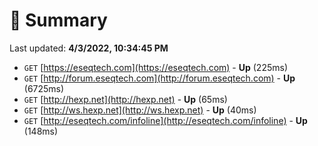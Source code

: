 # 📖 Summary
Last updated: **4/3/2022, 10:34:45 PM**

- `GET` [https://eseqtech.com](https://eseqtech.com) - **Up** (225ms)
- `GET` [http://forum.eseqtech.com](http://forum.eseqtech.com) - **Up** (6725ms)
- `GET` [http://hexp.net](http://hexp.net) - **Up** (65ms)
- `GET` [http://ws.hexp.net](http://ws.hexp.net) - **Up** (40ms)
- `GET` [http://eseqtech.com/infoline](http://eseqtech.com/infoline) - **Up** (148ms)
